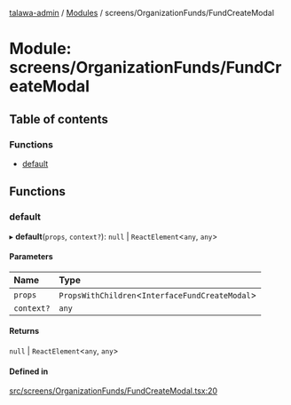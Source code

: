 [talawa-admin](../README.md) / [Modules](../modules.md) / screens/OrganizationFunds/FundCreateModal

# Module: screens/OrganizationFunds/FundCreateModal

## Table of contents

### Functions

- [default](screens_OrganizationFunds_FundCreateModal.md#default)

## Functions

### default

▸ **default**(`props`, `context?`): ``null`` \| `ReactElement`\<`any`, `any`\>

#### Parameters

| Name | Type |
| :------ | :------ |
| `props` | `PropsWithChildren`\<`InterfaceFundCreateModal`\> |
| `context?` | `any` |

#### Returns

``null`` \| `ReactElement`\<`any`, `any`\>

#### Defined in

[src/screens/OrganizationFunds/FundCreateModal.tsx:20](https://github.com/Anubhav-2003/talawa-admin/blob/971e20a/src/screens/OrganizationFunds/FundCreateModal.tsx#L20)
